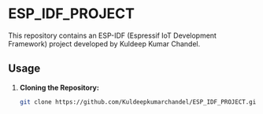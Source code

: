 # ESP_IDF_PROJECT


This repository contains an ESP-IDF (Espressif IoT Development Framework) project developed by Kuldeep Kumar Chandel.

## Usage

1. **Cloning the Repository:**
   ```bash
   git clone https://github.com/Kuldeepkumarchandel/ESP_IDF_PROJECT.git
